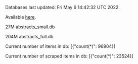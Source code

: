 Databases last updated: Fri May  6 14:42:32 UTC 2022. 

Available [here](https://github.com/cbeauhilton/ash-db/releases).


27M	abstracts_small.db

204M	abstracts_full.db

Current number of items in db:
[{"count(*)": 96904}]

Current number of scraped items in db:
[{"count(*)": 23524}]
